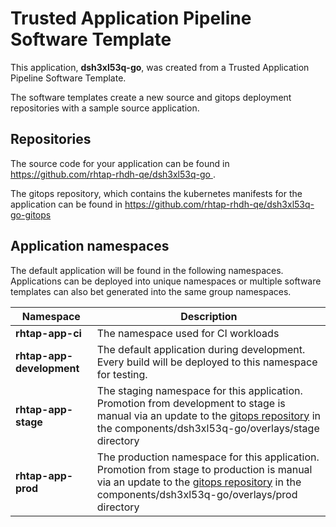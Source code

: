 # Trusted Application Pipeline Software Template

This application, **dsh3xl53q-go**, was created from a Trusted Application Pipeline Software Template.

The software templates create a new source and gitops deployment repositories with a sample source application. 

## Repositories

The source code for your application can be found in [https://github.com/rhtap-rhdh-qe/dsh3xl53q-go ](https://github.com/rhtap-rhdh-qe/dsh3xl53q-go ).
 
The gitops repository, which contains the kubernetes manifests for the application can be found in 
[https://github.com/rhtap-rhdh-qe/dsh3xl53q-go-gitops ](https://github.com/rhtap-rhdh-qe/dsh3xl53q-go-gitops ) 

## Application namespaces 

The default application will be found in the following namespaces. Applications can be deployed into unique namespaces or multiple software templates can also bet generated into the same group namespaces.  

|  Namespace   |  Description   |  
| -------- | -------- |
| **rhtap-app-ci** | The namespace used for CI workloads |
| **rhtap-app-development** | The default application during development. Every build will be deployed to this namespace for testing. |
| **rhtap-app-stage** | The staging namespace for this application. Promotion from development to stage is manual via an update to the [gitops repository](https://github.com/rhtap-rhdh-qe/dsh3xl53q-go-gitops ) in the components/dsh3xl53q-go/overlays/stage directory |
| **rhtap-app-prod** | The production namespace for this application. Promotion from stage to production is manual via an update to the [gitops repository](https://github.com/rhtap-rhdh-qe/dsh3xl53q-go-gitops ) in the components/dsh3xl53q-go/overlays/prod directory |
